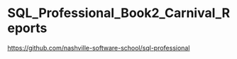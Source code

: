 # SQL_Professional_Book2_Carnival_Reports
https://github.com/nashville-software-school/sql-professional
